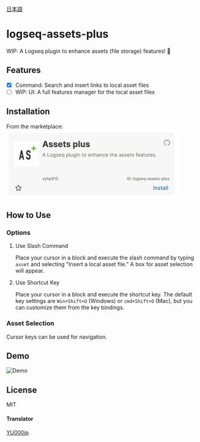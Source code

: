 [日本語](https://github.com/xyhp915/logseq-assets-plus/blob/master/README.ja.md)

# logseq-assets-plus

WIP: A Logseq plugin to enhance assets (file storage) features! 🚀

## Features

- [x] Command: Search and insert links to local asset files
- [ ] WIP: UI: A full features manager for the local asset files 

## Installation

From the marketplace:  
![img.png](img.png)

## How to Use

### Options

1. Use Slash Command

   Place your cursor in a block and execute the slash command by typing `asset` and selecting "Insert a local asset file." A box for asset selection will appear.

2. Use Shortcut Key

   Place your cursor in a block and execute the shortcut key. The default key settings are `Win+Shift+O` (Windows) or `cmd+Shift+O` (Mac), but you can customize them from the key bindings.

### Asset Selection

Cursor keys can be used for navigation.

## Demo

![Demo](./demo.gif)

## License

MIT

#### Translator

[YU000jp](https://github.com/YU000jp)